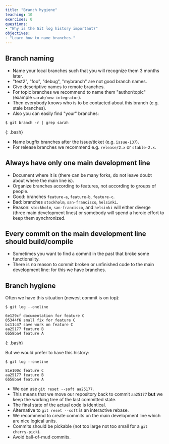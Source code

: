 ```yaml
---
title: "Branch hygiene"
teaching: 10
exercises: 0
questions:
- "Why is the Git log history important?"
objectives:
- "Learn how to name branches."
---
```


## Branch naming

- Name your local branches such that you will recognize them 3 months later.
- "test2", "foo", "debug", "mybranch" are not good branch names.
- Give descriptive names to remote branches.
- For topic branches we recommend to name them "author/topic" (example `sarah/new-integrator`).
- Then everybody knows who is to be contacted about this branch (e.g. stale branches).
- Also you can easily find "your" branches:

~~~
$ git branch -r | grep sarah
~~~
{: .bash}

- Name bugfix branches after the issue/ticket (e.g. `issue-137`).
- For release branches we recommend e.g. `release/2.x` or `stable-2.x`.


## Always have only one main development line

- Document where it is (there can be many forks, do not leave doubt about where the main line is).
- Organize branches according to features, not according to groups of people.
- Good: branches `feature-a`, `feature-b`, `feature-c`.
- Bad: branches `stockholm`, `san-francisco`, `helsinki`.
- Reason: `stockholm`, `san-francisco`, and `helsinki` will either diverge
  (three main development lines) or somebody will spend a heroic effort to keep
  them synchronized.


## Every commit on the main development line should build/compile

- Sometimes you want to find a commit in the past that broke some functionality.
- There is no reason to commit broken or unfinished code to the main development line: for this we have branches.


## Branch hygiene

Often we have this situation (newest commit is on top):

~~~
$ git log --oneline

6e129cf documentation for feature C
05344f6 small fix for feature C
bc11c47 save work on feature C
aa25177 feature B
6b58ba4 feature A
~~~
{: .bash}

But we would prefer to have this history:

```shell
$ git log --oneline

81e100c feature C
aa25177 feature B
6b58ba4 feature A
```

- We can use `git reset --soft aa25177`.
- This means that we move our repository back to commit `aa25177`
  **but** we keep the working tree of the last committed state.
- The final state of the actual code is identical.
- Alternative to `git reset --soft` is an interactive rebase.
- We recommend to create commits on the main development line which are nice logical units.
- Commits should be pickable (not too large not too small for a `git cherry-pick`).
- Avoid ball-of-mud commits.
